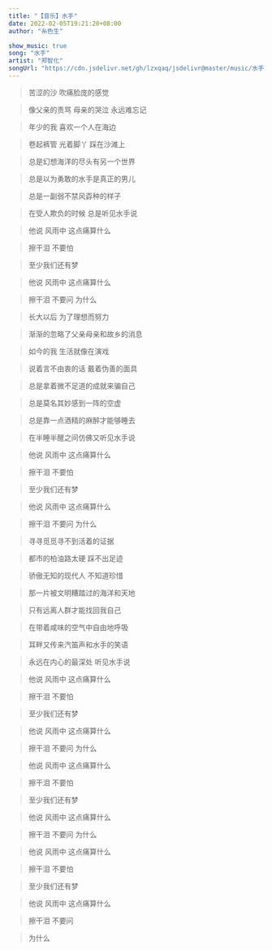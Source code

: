 ```yaml
---
title: "【音乐】水手"
date: 2022-02-05T19:21:20+08:00
author: "糸色生"

show_music: true
song: "水手"
artist: "郑智化"
songUrl: "https://cdn.jsdelivr.net/gh/lzxqaq/jsdelivr@master/music/水手.mp3"
---
```


> 苦涩的沙 吹痛脸庞的感觉

> 像父亲的责骂 母亲的哭泣 永远难忘记

> 年少的我 喜欢一个人在海边

> 卷起裤管 光着脚丫 踩在沙滩上

> 总是幻想海洋的尽头有另一个世界

> 总是以为勇敢的水手是真正的男儿

> 总是一副弱不禁风孬种的样子

> 在受人欺负的时候 总是听见水手说

> 他说 风雨中 这点痛算什么

> 擦干泪 不要怕

> 至少我们还有梦

> 他说 风雨中 这点痛算什么

> 擦干泪 不要问 为什么

 

> 长大以后 为了理想而努力

> 渐渐的忽略了父亲母亲和故乡的消息

> 如今的我 生活就像在演戏

> 说着言不由衷的话 戴着伪善的面具

> 总是拿着微不足道的成就来骗自己

> 总是莫名其妙感到一阵的空虚

> 总是靠一点酒精的麻醉才能够睡去

> 在半睡半醒之间仿佛又听见水手说

> 他说 风雨中 这点痛算什么

> 擦干泪 不要怕

> 至少我们还有梦

> 他说 风雨中 这点痛算什么

> 擦干泪 不要问 为什么

 

> 寻寻觅觅寻不到活着的证据

> 都市的柏油路太硬 踩不出足迹

> 骄傲无知的现代人 不知道珍惜

> 那一片被文明糟踏过的海洋和天地

> 只有远离人群才能找回我自己

> 在带着咸味的空气中自由地呼吸

> 耳畔又传来汽笛声和水手的笑语

> 永远在内心的最深处 听见水手说

> 他说 风雨中 这点痛算什么

> 擦干泪 不要怕

> 至少我们还有梦

> 他说 风雨中 这点痛算什么

> 擦干泪 不要问 为什么

> 他说 风雨中 这点痛算什么

> 擦干泪 不要怕

> 至少我们还有梦

> 他说 风雨中 这点痛算什么

> 擦干泪 不要问 为什么

> 他说 风雨中 这点痛算什么

> 擦干泪 不要怕

> 至少我们还有梦

> 他说 风雨中 这点痛算什么

> 擦干泪 不要问

> 为什么